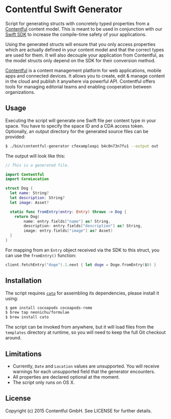 # Contentful Swift Generator

Script for generating structs with concretely typed properties from a [Contentful][1] content
model. This is meant to be used in conjunction with our [Swift SDK][3] to increase the
compile-time safety of your applications. 

Using the generated structs will ensure that you only access properties which are actually
defined in your content model and that the correct types are used for them. It will also decouple
your application from Contentful, as the model structs only depend on the SDK for their
conversion method.

[Contentful][1] is a content management platform for web applications, mobile apps and connected devices. It allows you to create, edit & manage content in the cloud and publish it anywhere via powerful API. Contentful offers tools for managing editorial teams and enabling cooperation between organizations.

## Usage

Executing the script will generate one Swift file per content type in your space. You have to
specify the space ID and a CDA access token. Optionally, an output directory for the generated
source files can be provided:

```bash
$ ./bin/contentful-generator cfexampleapi b4c0n73n7fu1 --output out
```

The output will look like this:

```swift
// This is a generated file.

import Contentful
import CoreLocation

struct Dog {
  let name: String?
  let description: String?
  let image: Asset?

  static func fromEntry(entry: Entry) throws -> Dog {
    return Dog(
        name: entry.fields["name"] as? String,
        description: entry.fields["description"] as? String,
        image: entry.fields["image"] as? Asset)
  }
}
```

For mapping from an `Entry` object received via the SDK to this struct, you can use the
`fromEntry()` function:

```swift
client.fetchEntry("doge").1.next { let doge = Doge.fromEntry($0) }
```

## Installation

The script requires [`cato`][4] for assembling its dependencies, please install it using:

```bash
$ gem install cocoapods cocoapods-rome
$ brew tap neonichu/formulae
$ brew install cato
```

The script can be invoked from anywhere, but it will load files from the `templates` directory
at runtime, so you will need to keep the full Git checkout around.

## Limitations

- Currently, `Date` and `Location` values are unsupported. You will receive warnings for each unsupported field that the generator encounters.
- All properties are declared optional at the moment.
- The script only runs on OS X.

## License

Copyright (c) 2015 Contentful GmbH. See LICENSE for further details.

[1]: https://www.contentful.com
[2]: http://cocoapods.org
[3]: https://github.com/contentful/contentful.swift
[4]: https://github.com/neonichu/cato
